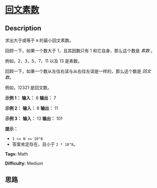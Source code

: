 # [回文素数][title]

## Description

求出大于或等于 `N` 的最小回文素数。

回顾一下，如果一个数大于 1，且其因数只有 1 和它自身，那么这个数是 _素数_ 。

例如，2，3，5，7，11 以及 13 是素数。

回顾一下，如果一个数从左往右读与从右往左读是一样的，那么这个数是 _回文数。_

例如，12321 是回文数。



**示例 1：**
            **输入：** 6    **输出：** 7    

**示例  2：**
            **输入：** 8    **输出：** 11    

**示例  3：**
            **输入：** 13    **输出：** 101



**提示：**

  * `1 <= N <= 10^8`
  * 答案肯定存在，且小于 `2 * 10^8`。






**Tags:** Math

**Difficulty:** Medium

## 思路

[title]: https://leetcode-cn.com/problems/prime-palindrome
